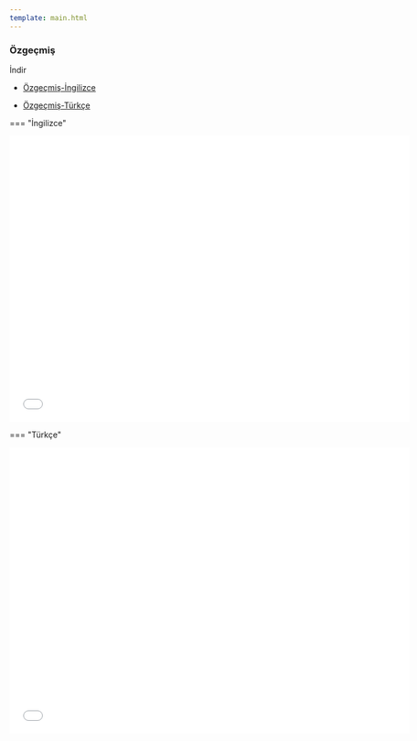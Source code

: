 ```yaml
---
template: main.html
---
```


### Özgeçmiş

İndir 

- [Özgeçmiş-İngilizce](../yildiran_yilmaz_en_cv.pdf)

- [Özgeçmiş-Türkçe](../yildiran_yilmaz_tr_cv.pdf)


=== "İngilizce"

<iframe width=700, height=500 frameBorder=0 src="../yildiran_yilmaz_en_cv.pdf"></iframe>

=== "Türkçe"

<iframe width=700, height=500 frameBorder=0 src="../yildiran_yilmaz_tr_cv.pdf"></iframe>


